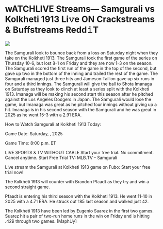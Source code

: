 # wATCHLIVE Streams— Samgurali vs Kolkheti 1913 Li𝚟e ON Crackstreams & Buffstreams Redd𝚒T  
  
  
[![](https://i.imgur.com/qSNzIqt.png)](https://movie.rssnews.media/TGqOVJSst.php)  
  
The Samgurali look to bounce back from a loss on Saturday night when they take on the Kolkheti 1913. The Samgurali took the first game of the series on Thursday 10-6, but lost 8-1 on Friday and they are now 1-3 on the season. The Samgurali scored the first run of the game in the top of the second, but gave up two in the bottom of the inning and trailed the rest of the game. The Samgurali managed just three hits and Jameson Taillon gave up six runs in four and a third innings. The Samgurali will give the ball to Shota Imanaga on Saturday as they look to clinch at least a series split with the Kolkheti 1913. Imanaga will be making his second start this season after he pitched against the Los Angeles Dodgers in Japan. The Samgurali would lose the game, but Imanaga was great as he pitched four innings without giving up a hit. Imanaga is in his second season with the Samgurali and he was great in 2025 as he went 15-3 with a 2.91 ERA.

How to Watch Samgurali at Kolkheti 1913 Today:

Game Date: Saturday, , 2025

Game Time: 8:00 p.m. ET

LIVE SPORTS & TV WITHOUT CABLE
Start your free trial. No commitment. Cancel anytime.
Start Free Trial
TV: MLB.TV – Samgurali

Live stream the Samgurali at Kolkheti 1913 game on Fubo: Start your free trial now!

The Kolkheti 1913 will counter with Brandon Pfaadt as they try and win a second straight game.

Pfaadt is entering his third season with the Kolkheti 1913. He went 11-10 in 2025 with a 4.71 ERA. He struck out 185 last season and walked just 42.

The Kolkheti 1913 have been led by Eugenio Suarez in the first two games. Suarez hit a pair of two-run home runs in the win on Friday and is hitting .429 through two games. [MaphUy]